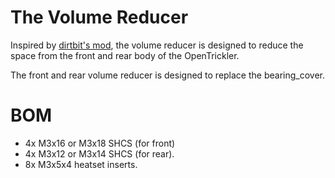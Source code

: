 # The Volume Reducer

Inspired by [dirtbit's mod](../../../../CommunityContributions/dirtbit), the volume reducer is designed to reduce the space from the front and rear body of the OpenTrickler. 

The front and rear volume reducer is designed to replace the bearing_cover. 

# BOM

* 4x M3x16 or M3x18 SHCS (for front)
* 4x M3x12 or M3x14 SHCS (for rear). 
* 8x M3x5x4 heatset inserts.
